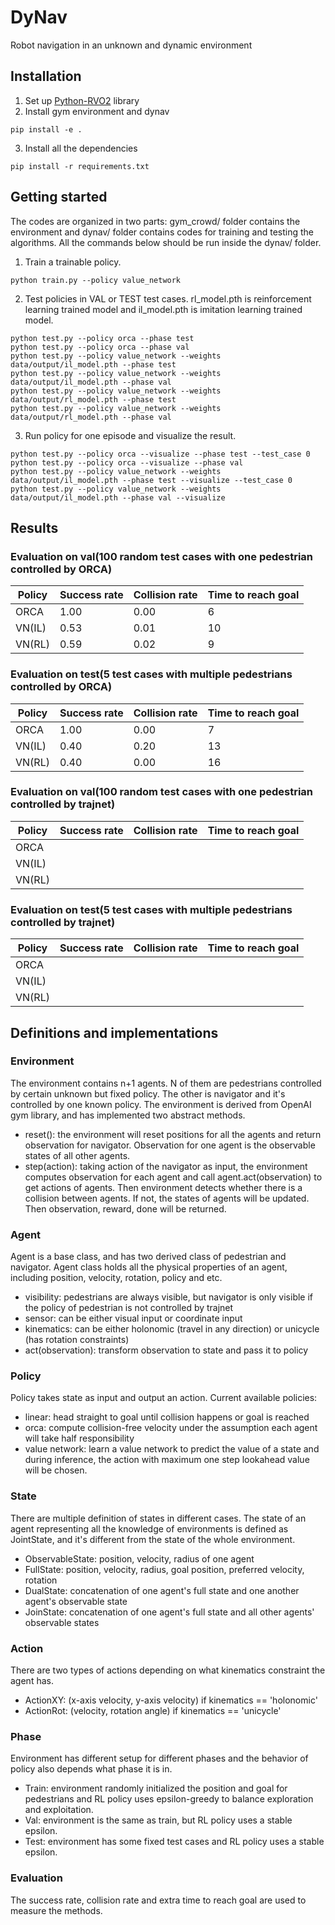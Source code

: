# DyNav
Robot navigation in an unknown and dynamic environment


## Installation
1. Set up [Python-RVO2](https://github.com/sybrenstuvel/Python-RVO2) library
2. Install gym environment and dynav
```
pip install -e .
```
3. Install all the dependencies
```
pip install -r requirements.txt
```

## Getting started
The codes are organized in two parts: gym_crowd/ folder contains the environment and
dynav/ folder contains codes for training and testing the algorithms. All the commands 
below should be run inside the dynav/ folder.


1. Train a trainable policy.
```
python train.py --policy value_network
```
2. Test policies in VAL or TEST test cases. rl_model.pth is reinforcement learning trained model and il_model.pth
is imitation learning trained model.
```
python test.py --policy orca --phase test
python test.py --policy orca --phase val
python test.py --policy value_network --weights data/output/il_model.pth --phase test
python test.py --policy value_network --weights data/output/il_model.pth --phase val
python test.py --policy value_network --weights data/output/rl_model.pth --phase test
python test.py --policy value_network --weights data/output/rl_model.pth --phase val
```
3. Run policy for one episode and visualize the result.
```
python test.py --policy orca --visualize --phase test --test_case 0
python test.py --policy orca --visualize --phase val
python test.py --policy value_network --weights data/output/il_model.pth --phase test --visualize --test_case 0
python test.py --policy value_network --weights data/output/il_model.pth --phase val --visualize
```

## Results
### Evaluation on val(100 random test cases with one pedestrian controlled by ORCA) 
| Policy        | Success rate  | Collision rate  | Time to reach goal |
| ------------- |----   | ----- |----   |
| ORCA          | 1.00  | 0.00  | 6     |
| VN(IL)        | 0.53  | 0.01  | 10    |
| VN(RL)        | 0.59  | 0.02  | 9     |

### Evaluation on test(5 test cases with multiple pedestrians controlled by ORCA)
| Policy        | Success rate  | Collision rate  | Time to reach goal |
| ------------- |----   | ----- |----   |
| ORCA          | 1.00  | 0.00  | 7     |
| VN(IL)        | 0.40  | 0.20  | 13    |
| VN(RL)        | 0.40  | 0.00  | 16    |

### Evaluation on val(100 random test cases with one pedestrian controlled by trajnet) 
| Policy        | Success rate  | Collision rate  | Time to reach goal |
| ------------- |----   | ----- |----   |
| ORCA          |       |       |       |
| VN(IL)        |       |       |       |
| VN(RL)        |       |       |       |

### Evaluation on test(5 test cases with multiple pedestrians controlled by trajnet)
| Policy        | Success rate  | Collision rate  | Time to reach goal |
| ------------- |----   | ----- |----   |
| ORCA          |       |       |       |
| VN(IL)        |       |       |       |
| VN(RL)        |       |       |       |

## Definitions and implementations
### Environment
The environment contains n+1 agents. N of them are pedestrians controlled by certain unknown
but fixed policy. The other is navigator and it's controlled by one known policy.
The environment is derived from OpenAI gym library, and has implemented two abstract methods.
* reset(): the environment will reset positions for all the agents and return observation 
for navigator. Observation for one agent is the observable states of all other agents.
* step(action): taking action of the navigator as input, the environment computes observation
for each agent and call agent.act(observation) to get actions of agents. Then environment detects
whether there is a collision between agents. If not, the states of agents will be updated. Then 
observation, reward, done will be returned.


### Agent
Agent is a base class, and has two derived class of pedestrian and navigator. Agent class holds
all the physical properties of an agent, including position, velocity, rotation, policy and etc.
* visibility: pedestrians are always visible, but navigator is only visible if the policy of 
pedestrian is not controlled by trajnet
* sensor: can be either visual input or coordinate input
* kinematics: can be either holonomic (travel in any direction) or unicycle (has rotation constraints)
* act(observation): transform observation to state and pass it to policy

### Policy
Policy takes state as input and output an action. Current available policies:
* linear: head straight to goal until collision happens or goal is reached
* orca: compute collision-free velocity under the assumption each agent will take half responsibility
* value network: learn a value network to predict the value of a state and during inference,
the action with maximum one step lookahead value will be chosen.

### State
There are multiple definition of states in different cases. The state of an agent representing all
the knowledge of environments is defined as JointState, and it's different from the state of the whole environment.
* ObservableState: position, velocity, radius of one agent
* FullState: position, velocity, radius, goal position, preferred velocity, rotation
* DualState: concatenation of one agent's full state and one another agent's observable state
* JoinState: concatenation of one agent's full state and all other agents' observable states 

### Action
There are two types of actions depending on what kinematics constraint the agent has.
* ActionXY: (x-axis velocity, y-axis velocity) if kinematics == 'holonomic'
* ActionRot: (velocity, rotation angle) if kinematics == 'unicycle'

### Phase
Environment has different setup for different phases and the behavior of policy also 
depends what phase it is in.
* Train: environment randomly initialized the position and goal for pedestrians and RL policy
uses epsilon-greedy to balance exploration and exploitation.
* Val: environment is the same as train, but RL policy uses a stable epsilon.
* Test: environment has some fixed test cases and RL policy uses a stable epsilon. 

### Evaluation
The success rate, collision rate and extra time to reach goal are used to measure
the methods.
